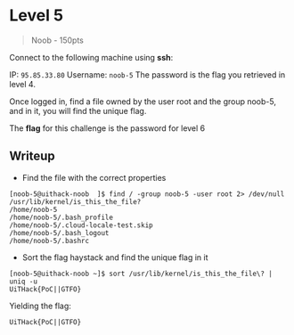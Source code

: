 # Level 5

> Noob - 150pts

Connect to the following machine using __ssh__:

IP: `95.85.33.80`
Username: `noob-5`
The password is the flag you retrieved in level 4.

Once logged in, find a file owned by the user root and the group noob-5, and in it, you will find the unique flag.

The __flag__ for this challenge is the password for level 6

## Writeup

- Find the file with the correct properties

```
[noob-5@uithack-noob  ]$ find / -group noob-5 -user root 2> /dev/null
/usr/lib/kernel/is_this_the_file?
/home/noob-5
/home/noob-5/.bash_profile
/home/noob-5/.cloud-locale-test.skip
/home/noob-5/.bash_logout
/home/noob-5/.bashrc
```

- Sort the flag haystack and find the unique flag in it

```
[noob-5@uithack-noob ~]$ sort /usr/lib/kernel/is_this_the_file\? | uniq -u
UiTHack{PoC||GTFO}
```

Yielding the flag:

`UiTHack{PoC||GTFO}`
